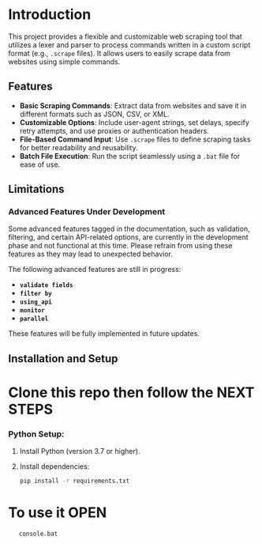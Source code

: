 # Introduction

This project provides a flexible and customizable web scraping tool that utilizes a lexer and parser to process commands written in a custom script format (e.g., `.scrape` files). It allows users to easily scrape data from websites using simple commands.

## Features

- **Basic Scraping Commands**: Extract data from websites and save it in different formats such as JSON, CSV, or XML.
- **Customizable Options**: Include user-agent strings, set delays, specify retry attempts, and use proxies or authentication headers.
- **File-Based Command Input**: Use `.scrape` files to define scraping tasks for better readability and reusability.
- **Batch File Execution**: Run the script seamlessly using a `.bat` file for ease of use.

## Limitations

### Advanced Features Under Development

Some advanced features tagged in the documentation, such as validation, filtering, and certain API-related options, are currently in the development phase and not functional at this time. Please refrain from using these features as they may lead to unexpected behavior.

The following advanced features are still in progress:

- **`validate fields`**
- **`filter by`**
- **`using_api`**
- **`monitor`**
- **`parallel`**

These features will be fully implemented in future updates.

## Installation and Setup
# **Clone this repo then follow the NEXT STEPS**

### Python Setup:
1. Install Python (version 3.7 or higher).
2. Install dependencies:

   ```bash
   pip install -r requirements.txt


# To use it OPEN
   ```bash
      console.bat
